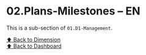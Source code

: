 # 02.Plans-Milestones – EN

This is a sub-section of `01.D1-Management`.

[⬆ Back to Dimension](../index)  
[⬆ Back to Dashboard](../../index)
